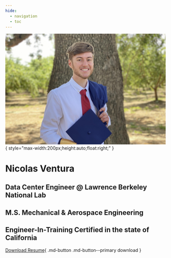 ```yaml
---
hide:
  - navigation
  - toc
---
```



![Me](me.jpg){ style="max-width:200px;height:auto;float:right;" }

# Nicolas Ventura

## Data Center Engineer @ Lawrence Berkeley National Lab

## M.S. Mechanical & Aerospace Engineering

## Engineer-In-Training Certified in the state of California

[Download Resume](Resume.pdf){ .md-button .md-button--primary download }
